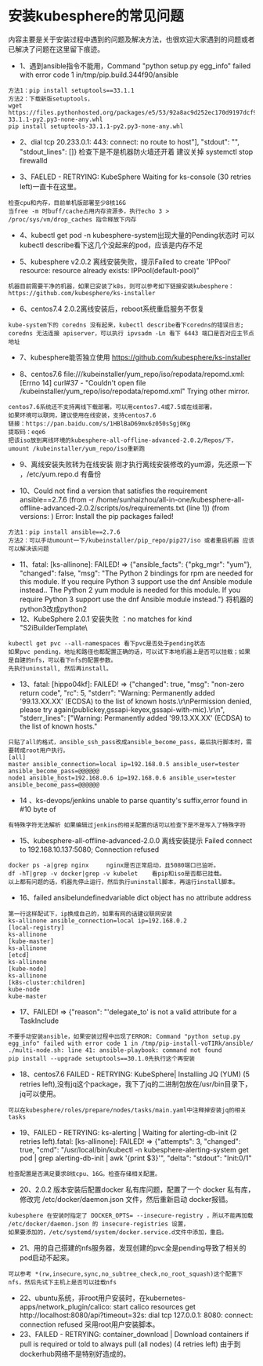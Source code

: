 # 安装kubesphere的常见问题
内容主要是关于安装过程中遇到的问题及解决方法，也很欢迎大家遇到的问题或者已解决了问题在这里留下痕迹。


* 1、遇到ansible指令不能用，Command "python setup.py egg_info" failed with error code 1 in/tmp/pip.build.344f90/ansible
```
方法1：pip install setuptools==33.1.1
方法2：下载新版setuptools，
wget https://files.pythonhosted.org/packages/e5/53/92a8ac9d252ec170d9197dcf988f07e02305a06078d7e83a41ba4e3ed65b/setuptools-33.1.1-py2.py3-none-any.whl
pip install setuptools-33.1.1-py2.py3-none-any.whl
```
* 2、dial tcp 20.233.0.1: 443: connect: no route to host"], "stdout": "", "stdout_lines": []}
检查下是不是机器防火墙还开着 建议关掉 systemctl stop firewalld

* 3、FAELED - RETRYING: KubeSphere Waiting for ks-console (30 retries left)一直卡在这里。
```
检查cpu和内存，目前单机版部署至少8核16G
当free -m 时buff/cache占用内存资源多，执行echo 3 > /proc/sys/vm/drop_caches 指令释放下内存
```
* 4、kubectl get pod -n kubesphere-system出现大量的Pending状态时
可以kubectl describe看下这几个没起来的pod，应该是内存不足

* 5、kubesphere v2.0.2 离线安装失败，提示Failed to create 'IPPool' resource: resource already exists: IPPool(default-pool)" 
```
机器目前需要干净的机器，如果已安装了k8s，则可以参考如下链接安装kubesphere：https://github.com/kubesphere/ks-installer
```
* 6、centos7.4 2.0.2离线安装后，reboot系统重启服务不恢复
```
kube-system下的 coredns 没有起来，kubectl describe看下coredns的错误日志;
coredns 无法连接 apiserver，可以执行 ipvsadm -Ln 看下 6443 端口是否对应主节点地址
```
* 7、kubesphere能否独立使用
https://github.com/kubesphere/ks-installer

* 8、centos7.6  file:///kubeinstaller/yum_repo/iso/repodata/repomd.xml: [Errno 14] curl#37 - "Couldn't open file /kubeinstaller/yum_repo/iso/repodata/repomd.xml"
Trying other mirror.
```
centos7.6系统还不支持离线下载部署。可以用centos7.4或7.5或在线部署。
如果环境可以联网，建议使用在线安装，支持centos7.6
链接：https://pan.baidu.com/s/1HBlBaD69mx6z050sSgj0Kg
提取码：eqe6
把该iso放到离线环境的kubesphere-all-offline-advanced-2.0.2/Repos/下，umount /kubeinstaller/yum_repo/iso重新跑
```
* 9、离线安装失败转为在线安装
刚才执行离线安装修改的yum源，先还原一下 ，/etc/yum.repo.d 有备份

* 10、Could not find a version that satisfies the requirement ansible==2.7.6 (from -r /home/sunhaizhou/all-in-one/kubesphere-all-offline-advanced-2.0.2/scripts/os/requirements.txt (line 1)) (from versions: )
Error: Install the pip packages failed!
```
方法1：pip install ansible==2.7.6
方法2：可以手动umount一下/kubeinstaller/pip_repo/pip27/iso 或者重启机器 应该可以解决该问题
```
* 11、fatal: [ks-allinone]: FAILED! => {"ansible_facts": {"pkg_mgr": "yum"}, "changed": false, "msg": "The Python 2 bindings for rpm are needed for this module. If you require Python 3 support use the dnf Ansible module instead.. The Python 2 yum module is needed for this module. If you require Python 3 support use the dnf Ansible module instead."}
将机器的python3改成python2
* 12、KubeSphere 2.0.1 安装失败 ：no matches for kind \"S2iBuilderTemplate\
```
kubectl get pvc --all-namespaces 看下pvc是否处于pending状态
如果pvc pending，地址和路径也都配置正确的话，可以试下本地机器上是否可以挂载；如果是自建的nfs，可以看下nfs的配置参数。
先执行uninstall, 然后再install。
```
* 13、fatal: [hippo04kf]: FAILED! => {"changed": true, "msg": "non-zero return code", "rc": 5, "stderr": "Warning: Permanently added '99.13.XX.XX' (ECDSA) to the list of known hosts.\r\nPermission denied, please try again(publickey,gssapi-keyex,gssapi-with-mic).\r\n", "stderr_lines": ["Warning: Permanently added '99.13.XX.XX' (ECDSA) to the list of known hosts."
```
只贴了all的格式，ansible_ssh_pass改成ansible_become_pass，最后执行脚本时，需要转成root用户执行。
[all]
master ansible_connection=local ip=192.168.0.5 ansible_user=tester ansible_become_pass=@@@@@@
node1 ansible_host=192.168.0.6 ip=192.168.0.6 ansible_user=tester ansible_become_pass=@@@@@@
```
* 14 、ks-devops/jenkins unable to parse quantity's suffix,error found in #10 byte of
```
有特殊字符无法解析 如果编辑过jenkins的相关配置的话可以检查下是不是写入了特殊字符
```
* 15、kubesphere-all-offline-advanced-2.0.0 离线安装提示 Failed connect to 192.168.10.137:5080; Connection refused
```
docker ps -a|grep nginx     nginx是否正常启动，且5080端口已监听。
df -hT|grep -v docker|grep -v kubelet    看pip和iso是否都已挂载。
以上都有问题的话，机器先停止运行，然后执行uninstall脚本，再运行install脚本。
```
* 16、failed ansibelundefinedvariable dict object has no attribute address
```
第一行这样配试下，ip换成自己的，如果有网的话建议联网安装
ks-allinone ansible_connection=local ip=192.168.0.2
[local-registry]
ks-allinone
[kube-master]
ks-allinone
[etcd]
ks-allinone
[kube-node]
ks-allinone
[k8s-cluster:children]
kube-node
kube-master
```
* 17、FAILED! => {"reason": "'delegate_to' is not a valid attribute for a TaskInclude
```
不要手动安装ansible，如果安装过程中出现了ERROR: Command "python setup.py egg_info" failed with error code 1 in /tmp/pip-install-voTIRk/ansible/
./multi-node.sh: line 41: ansible-playbook: command not found
pip install --upgrade setuptools==30.1.0先执行这个再安装
```
* 18、centos7.6 FAILED - RETRYING: KubeSphere| Installing JQ (YUM) (5 retries left),没有jq这个package，我下了jq的二进制包放在/usr/bin目录下，jq可以使用。
```
可以在kubesphere/roles/prepare/nodes/tasks/main.yaml中注释掉安装jq的相关tasks
```
* 19、FAILED - RETRYING: ks-alerting | Waiting for alerting-db-init (2 retries left).fatal: [ks-allinone]: FAILED! => {"attempts": 3, "changed": true, "cmd": "/usr/local/bin/kubectl -n kubesphere-alerting-system get pod | grep alerting-db-init | awk '{print $3}'", "delta":  "stdout": "Init:0/1"
```
检查配置是否满足要求8核cpu、16G。检查存储相关配置。
```
* 20、2.0.2 版本安装后配置docker 私有库问题，配置了一个 docker 私有库，修改完 /etc/docker/daemon.json 文件，然后重新启动 docker报错。
```
kubesphere 在安装时指定了 DOCKER_OPTS= --insecure-registry ，所以不能再加载 /etc/docker/daemon.json 的 insecure-registries 设置，
如果要添加的，/etc/systemd/system/docker.service.d文件中添加，重启。
```
* 21、用的自己搭建的nfs服务器，发现创建的pvc全是pending导致了相关的pod启动不起来。
```
可以参考 *(rw,insecure,sync,no_subtree_check,no_root_squash)这个配置下nfs，然后先试下主机上是否可以挂载nfs
```
* 22、ubuntu系统，非root用户安装时，在kubernetes-apps/network_plugin/calico: start calico resources get http://localhost:8080/api?timeout=32s: dial tcp 127.0.0.1: 8080: connect: connection refused
采用root用户安装脚本。
* 23、FAILED - RETRYING: container_download | Download containers if pull is required or told to always pull (all nodes) (4 retries left)
由于到dockerhub网络不是特别好造成的。